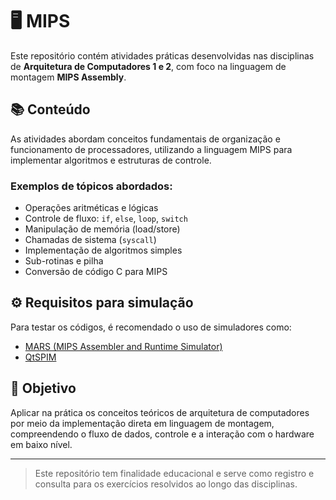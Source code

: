 # 🖥️ MIPS

Este repositório contém atividades práticas desenvolvidas nas disciplinas de **Arquitetura de Computadores 1 e 2**, com foco na linguagem de montagem **MIPS Assembly**.

## 📚 Conteúdo

As atividades abordam conceitos fundamentais de organização e funcionamento de processadores, utilizando a linguagem MIPS para implementar algoritmos e estruturas de controle.

### Exemplos de tópicos abordados:

- Operações aritméticas e lógicas
- Controle de fluxo: `if`, `else`, `loop`, `switch`
- Manipulação de memória (load/store)
- Chamadas de sistema (`syscall`)
- Implementação de algoritmos simples
- Sub-rotinas e pilha
- Conversão de código C para MIPS

## ⚙️ Requisitos para simulação

Para testar os códigos, é recomendado o uso de simuladores como:

- [MARS (MIPS Assembler and Runtime Simulator)](http://courses.missouristate.edu/kenvollmar/mars/)
- [QtSPIM](https://sourceforge.net/projects/spimsimulator/)

## 🧪 Objetivo

Aplicar na prática os conceitos teóricos de arquitetura de computadores por meio da implementação direta em linguagem de montagem, compreendendo o fluxo de dados, controle e a interação com o hardware em baixo nível.

---

> Este repositório tem finalidade educacional e serve como registro e consulta para os exercícios resolvidos ao longo das disciplinas.
